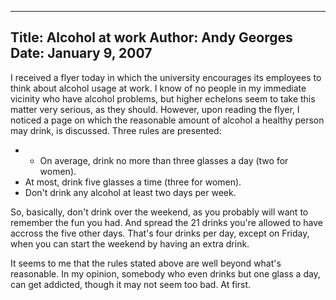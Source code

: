 -----
Title:  Alcohol at work
Author: Andy Georges
Date: January 9, 2007
-----







I received a flyer today in which the university encourages its
employees to think about alcohol usage at work. I know of no people in
my immediate vicinity who have alcohol problems, but higher echelons
seem to take this matter very serious, as they should. However, upon
reading the flyer, I noticed a page on which the reasonable amount of
alcohol a healthy person may drink, is discussed. Three rules are
presented:


-   -   On average, drink no more than three glasses a day (two for
women).
-   At most, drink five glasses a time (three for women).
-   Don't drink any alcohol at least two days per week.


So, basically, don't drink over the weekend, as you probably will want
to remember the fun you had. And spread the 21 drinks you're allowed to
have accross the five other days. That's four drinks per day, except on
Friday, when you can start the weekend by having an extra drink.


It seems to me that the rules stated above are well beyond what's
reasonable. In my opinion, somebody who even drinks but one glass a day,
can get addicted, though it may not seem too bad. At first.




